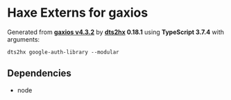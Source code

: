 # Haxe Externs for gaxios

Generated from **[gaxios v4.3.2](https://github.com/googleapis/gaxios#readme)** by **[dts2hx](https://github.com/haxiomic/dts2hx) 0.18.1** using **TypeScript 3.7.4** with arguments:

	dts2hx google-auth-library --modular

## Dependencies
- node